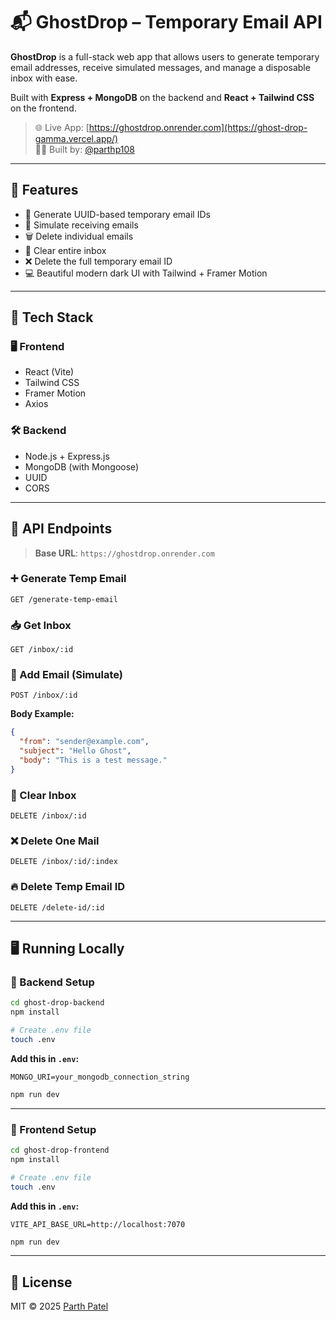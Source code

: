 # 📬 GhostDrop – Temporary Email API

**GhostDrop** is a full-stack web app that allows users to generate temporary email addresses, receive simulated messages, and manage a disposable inbox with ease.  

Built with **Express + MongoDB** on the backend and **React + Tailwind CSS** on the frontend.

> 🌐 Live App: [https://ghostdrop.onrender.com](https://ghost-drop-gamma.vercel.app/)  
> 👨‍💻 Built by: [@parthp108](https://github.com/parthp108)

---

## 🚀 Features

- 🔹 Generate UUID-based temporary email IDs  
- 📨 Simulate receiving emails  
- 🗑️ Delete individual emails  
- 🧹 Clear entire inbox  
- ❌ Delete the full temporary email ID  
- 💻 Beautiful modern dark UI with Tailwind + Framer Motion  

---

## 🧰 Tech Stack

### 🖥️ Frontend
- React (Vite)
- Tailwind CSS
- Framer Motion
- Axios

### 🛠️ Backend
- Node.js + Express.js
- MongoDB (with Mongoose)
- UUID
- CORS

---

## 📡 API Endpoints

> **Base URL**: `https://ghostdrop.onrender.com`

### ➕ Generate Temp Email
```
GET /generate-temp-email
```

### 📥 Get Inbox
```
GET /inbox/:id
```

### 📨 Add Email (Simulate)
```
POST /inbox/:id
```

**Body Example:**
```json
{
  "from": "sender@example.com",
  "subject": "Hello Ghost",
  "body": "This is a test message."
}
```

### 🧹 Clear Inbox
```
DELETE /inbox/:id
```

### ❌ Delete One Mail
```
DELETE /inbox/:id/:index
```

### 🔥 Delete Temp Email ID
```
DELETE /delete-id/:id
```

---

## 🖥️ Running Locally

### 🔧 Backend Setup
```bash
cd ghost-drop-backend
npm install

# Create .env file
touch .env
```

**Add this in `.env`:**
```
MONGO_URI=your_mongodb_connection_string
```

```bash
npm run dev
```

---

### 🎨 Frontend Setup
```bash
cd ghost-drop-frontend
npm install

# Create .env file
touch .env
```

**Add this in `.env`:**
```
VITE_API_BASE_URL=http://localhost:7070
```

```bash
npm run dev
```

---

## 📜 License

MIT © 2025 [Parth Patel](https://github.com/parthp108)

